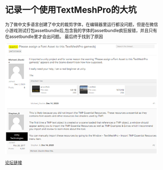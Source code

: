 # 记录一个使用TextMeshPro的大坑
为了做中文多语言创建了中文的裁剪字体，在编辑器里运行都没问题，但是在微信小游戏测试打包assetbundle后,包含我的字体的assetbundle疯狂报错，并且只有在assetbundle里才会出问题。
最后终于找到了原因



![Please assign a Font Asset to this TextMeshPro gameobj]( https://github.com/h87545645/Blog/blob/main/unity3d/img/2023.png "unity 论坛")


[论坛链接](https://forum.unity.com/threads/please-assign-a-font-asset-to-this-textmeshpro-gameobj.1022008/)




